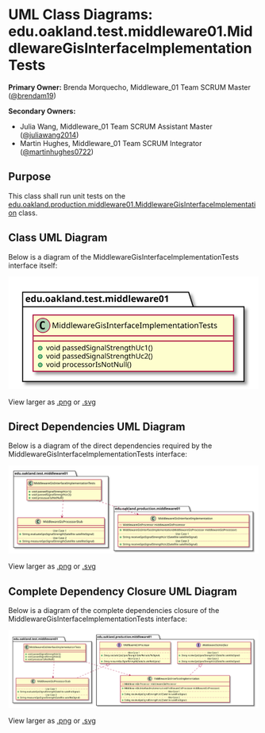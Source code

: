 # UML Class Diagrams: edu.oakland.test.middleware01.MiddlewareGisInterfaceImplementationTests

**Primary Owner:** Brenda Morquecho, Middleware_01 Team SCRUM Master ([@brendam19](https://github.com/brendam19/))

**Secondary Owners:**

- Julia Wang, Middleware_01 Team SCRUM Assistant Master ([@juliawang2014](https://github.com/juliawang2014/))
- Martin Hughes, Middleware_01 Team SCRUM Integrator ([@martinhughes0722](https://github.com/martinhughes0722/))

## Purpose

This class shall run unit tests on the [edu.oakland.production.middleware01.MiddlewareGisInterfaceImplementation](../../production/MiddlewareGisInterfaceImplementation) class.

## Class UML Diagram

Below is a diagram of the MiddlewareGisInterfaceImplementationTests interface itself:

![MiddlewareGisInterfaceImplementationTests](./MiddlewareGisInterfaceImplementationTests.svg)

View larger as [.png](./MiddlewareGisInterfaceImplementationTests.png) or [.svg](./MiddlewareGisInterfaceImplementationTests.svg)

## Direct Dependencies UML Diagram

Below is a diagram of the direct dependencies required by the MiddlewareGisInterfaceImplementationTests interface:

![MiddlewareGisInterfaceImplementationTests Direct Dependencies](./MiddlewareGisInterfaceImplementationTests_DirectDependencies.svg)

View larger as [.png](./MiddlewareGisInterfaceImplementationTests_DirectDependencies.png) or [.svg](./MiddlewareGisInterfaceImplementationTests_DirectDependencies.svg)

## Complete Dependency Closure UML Diagram

Below is a diagram of the complete dependencies closure of the MiddlewareGisInterfaceImplementationTests interface:

![MiddlewareGisInterfaceImplementationTests Dependency Closure](./MiddlewareGisInterfaceImplementationTests_Closure.svg)

View larger as [.png](./MiddlewareGisInterfaceImplementationTests_Closure.png) or [.svg](./MiddlewareGisInterfaceImplementationTests_Closure.svg)
